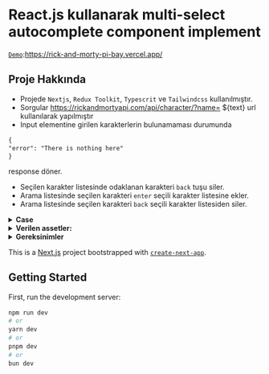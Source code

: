 
# React.js kullanarak multi-select autocomplete component implement

[`Demo`](https://rick-and-morty-pi-bay.vercel.app/):https://rick-and-morty-pi-bay.vercel.app/


## Proje Hakkında

- Projede `Nextjs`, `Redux Toolkit`, `Typescrit` ve `Tailwindcss` kullanılmıştır.
- Sorgular https://rickandmortyapi.com/api/character/?name= ${text} url kullanılarak yapılmıştır
- Input elementine girilen karakterlerin bulunamaması durumunda
 
```
{
"error": "There is nothing here"
}
```
response döner.

- Seçilen karakter listesinde odaklanan karakteri `back` tuşu siler.
- Arama listesinde seçilen karakteri `enter` seçili karakter listesine ekler. 
- Arama listesinde seçilen karakteri `back` seçili karakter listesiden siler.

<details><summary><b>Case</b></summary>
<br/>
Adcreative.ai frontend developer pozisyonu icin hazirladigimiz bu case'de sizden React.js kullanarak multi-select autocomplete component implement etmenizi istiyoruz.
Daha sonra bu componenti "Rick and Morty" api'daki karakterleri aramak ve select etmek icin kullanacaksiniz.

Api linki: https://rickandmortyapi.com/documentation/#introduction


</details>

<details><summary><b>Verilen assetler:</b></summary>


 Ornek tasarım  
![](public/assets/multi-select.png)
</details>

<details><summary><b>Gereksinimler</b></summary>

* React vs Typescript
* Tasarima uygun multi-select implementasyonu
* input alanina yazilan query ile api sorgulanip popup content'de listelenmesi
* Listelenen sonuclarda her bir karater icin karater resmi, ismi ve kac bolumde oynadigi bilgisinin gosterilmesi
* query icin yazilan sozcugun listelenen sonuclarda vurgulanmasi (ornek tasarimda 'ric' aramasi sonuclarinda 'Ric' bold seklinde gosterilmistir)
* secilen sonuclarin input alanina eklenmesi ve cikarilmasi
* Keyboard navigation desteklenmeli. Yon tuslari ve tab kullanarak tum islemler yapilabilmeli, input alanindaki secili ogeler veya sonuc listesindeki satirlar gezinebilmeli ve silme/secme islemleri yapilabilmeli.
* Loading state gosterimi
* Exception handling ve error statelerinin arayuzde gosterilmesi
* Ve tabi ki yazdiginiz kodun mimarisi, temiz ve okunakli olmasi belki de en onemli kriter olacaktir.
</details>



This is a [Next.js](https://nextjs.org/) project bootstrapped with [`create-next-app`](https://github.com/vercel/next.js/tree/canary/packages/create-next-app).

## Getting Started

First, run the development server:

```bash
npm run dev
# or
yarn dev
# or
pnpm dev
# or
bun dev
```

